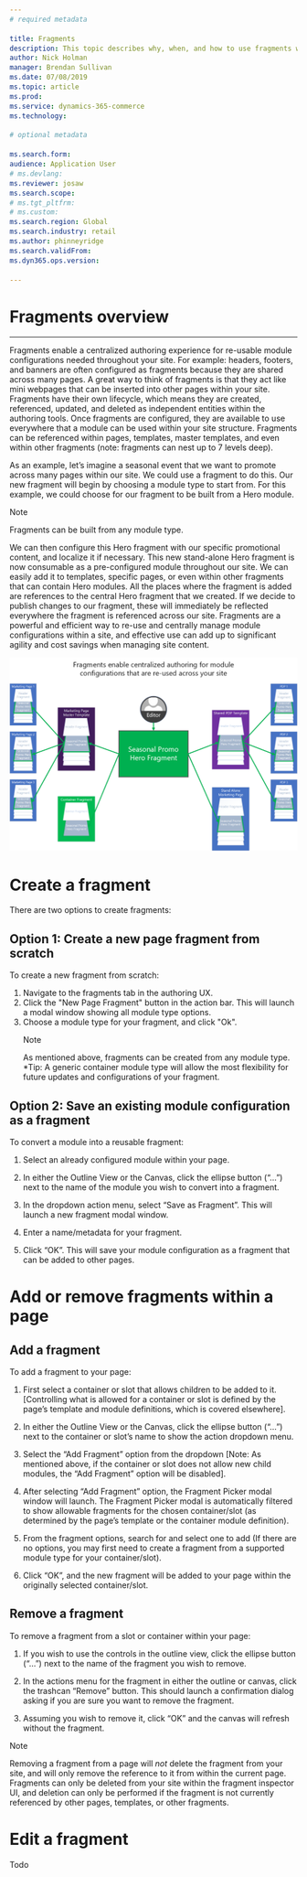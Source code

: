 ```yaml
---
# required metadata

title: Fragments
description: This topic describes why, when, and how to use fragments within the e-commerce authoring toolset.
author: Nick Holman
manager: Brendan Sullivan
ms.date: 07/08/2019
ms.topic: article
ms.prod: 
ms.service: dynamics-365-commerce
ms.technology: 

# optional metadata

ms.search.form:  
audience: Application User
# ms.devlang: 
ms.reviewer: josaw
ms.search.scope: 
# ms.tgt_pltfrm: 
# ms.custom: 
ms.search.region: Global
ms.search.industry: retail
ms.author: phinneyridge
ms.search.validFrom: 
ms.dyn365.ops.version: 

---
```

# Fragments overview
---
Fragments enable a centralized authoring experience for re-usable module configurations needed throughout your site. For example: headers, footers, and banners are often configured as fragments because they are shared across many pages. A great way to think of fragments is that they act like mini webpages that can be inserted into other pages within your site. Fragments have their own lifecycle, which means they are created, referenced, updated, and deleted as independent entities within the authoring tools. Once fragments are configured, they are available to use everywhere that a module can be used within your site structure. Fragments can be referenced within pages, templates, master templates, and even within other fragments (note: fragments can nest up to 7 levels deep).

As an example, let’s imagine a seasonal event that we want to promote across many pages within our site. We could use a fragment to do this. Our new fragment will begin by choosing a module type to start from. For this example, we could choose for our fragment to be built from a Hero module.
  > [!NOTE]
  > Fragments can be built from any module type. 
  
We can then configure this Hero fragment with our specific promotional content, and localize it if necessary. This new stand-alone Hero fragment is now consumable as a pre-configured module throughout our site. We can easily add it to templates, specific pages, or even within other fragments that can contain Hero modules. All the places where the fragment is added are references to the central Hero fragment that we created. If we decide to publish changes to our fragment, these will immediately be reflected everywhere the fragment is referenced across our site. Fragments are a powerful and efficient way to re-use and centrally manage module configurations within a site, and effective use can add up to significant agility and cost savings when managing site content.

![Common Concepts - Fragments Diagram 1](../commerce/media/fragment-figure1.png)
# Create a fragment
There are two options to create fragments: 
## Option 1: Create a new page fragment from scratch
To create a new fragment from scratch:

1) Navigate to the fragments tab in the authoring UX.
2) Click the "New Page Fragment" button in the action bar. This will launch a modal window showing all module type options.
3) Choose a module type for your fragment, and click "Ok".
    > [!NOTE]
    > As mentioned above, fragments can be created from any module type.  *Tip: A generic container module type will allow the most flexibility for future updates and configurations of your fragment. 
## Option 2: Save an existing module configuration as a fragment

To convert a module into a reusable fragment:

1)  Select an already configured module within your page.

2)  In either the Outline View or the Canvas, click the ellipse button (“…”) next to the name of the module you wish to convert into a fragment.

3)  In the dropdown action menu, select “Save as Fragment”. This will launch a new fragment modal window.

4)  Enter a name/metadata for your fragment.

5)  Click “OK”. This will save your module configuration as a fragment that can be added to other pages.


# Add or remove fragments within a page
## Add a fragment
To add a fragment to your page:

1)  First select a container or slot that allows children to be added to it. \[Controlling what is allowed for a container or slot is defined by the page’s template and module definitions, which is covered elsewhere\].

2)  In either the Outline View or the Canvas, click the ellipse button (“…”) next to the container or slot’s name to show the action dropdown menu.

3)  Select the “Add Fragment” option from the dropdown \[Note: As mentioned above, if the container or slot does not allow new child modules, the “Add Fragment” option will be disabled\].

4)  After selecting “Add Fragment” option, the Fragment Picker modal window will launch. The Fragment Picker modal is automatically filtered to show allowable fragments for the chosen container/slot (as determined by the page’s template or the container module definition).

5)  From the fragment options, search for and select one to add (If there are no options, you may first need to create a fragment from a supported module type for your container/slot).

6)  Click “OK”, and the new fragment will be added to your page within the originally selected container/slot.

## Remove a fragment
To remove a fragment from a slot or container within your page:

1)  If you wish to use the controls in the outline view, click the ellipse button (“…”) next to the name of the fragment you wish to remove.

2)  In the actions menu for the fragment in either the outline or canvas, click the trashcan “Remove” button. This should launch a confirmation dialog asking if you are sure you want to remove the fragment.

3)  Assuming you wish to remove it, click “OK” and the canvas will refresh without the fragment.
  > [!NOTE]
  > Removing a fragment from a page will *not* delete the fragment from your site, and will only remove the reference to it from within the current page.  Fragments can only be deleted from your site within the fragment inspector UI, and deletion can only be performed if the fragment is not currently referenced by other pages, templates, or other fragments.
# Edit a fragment
Todo

